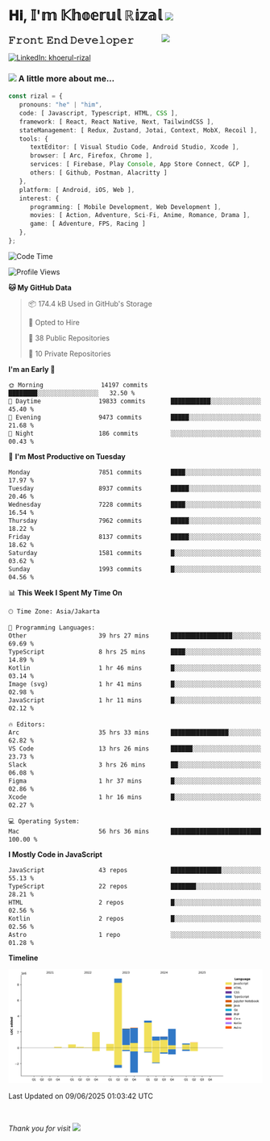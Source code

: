 <h1> 𝐇𝐢, 𝕀'𝕞 𝕂𝕙𝕠𝕖𝕣𝕦𝕝 ℝ𝕚𝕫𝕒𝕝 <img src="https://media.giphy.com/media/mGcNjsfWAjY5AEZNw6/giphy.gif" width="50"></h1>
<img align='right' src="https://media.giphy.com/media/v1.Y2lkPTc5MGI3NjExOWI2ajR2NGJubzBsZHFuaHMwajRrcDNsNXJwOG8yb3F0NjhkNXF4OSZlcD12MV9pbnRlcm5hbF9naWZfYnlfaWQmY3Q9cw/fkZukR450RQ1qnGaq9/giphy.gif" width="200">
<strong style="font-size:20px;">𝙵𝚛𝚘𝚗𝚝 𝙴𝚗𝚍 𝙳𝚎𝚟𝚎𝚕𝚘𝚙𝚎𝚛</strong>
</p></em>

[![LinkedIn: khoerul-rizal](https://img.shields.io/badge/khoerul--rizal-blue?style=flat-square&logo=Linkedin&logoColor=white&link=https://www.linkedin.com/in/khoerul-rizal/)](https://www.linkedin.com/in/khoerul-rizal/)

### <img src="https://media.giphy.com/media/VgCDAzcKvsR6OM0uWg/giphy.gif" width="50"> A little more about me...

```typescript
const rizal = {
   pronouns: "he" | "him",
   code: [ Javascript, Typescript, HTML, CSS ],
   framework: [ React, React Native, Next, TailwindCSS ],
   stateManagement: [ Redux, Zustand, Jotai, Context, MobX, Recoil ],
   tools: {
      textEditor: [ Visual Studio Code, Android Studio, Xcode ],
      browser: [ Arc, Firefox, Chrome ],
      services: [ Firebase, Play Console, App Store Connect, GCP ],
      others: [ Github, Postman, Alacritty ]
   },
   platform: [ Android, iOS, Web ],
   interest: {
      programming: [ Mobile Development, Web Development ],
      movies: [ Action, Adventure, Sci-Fi, Anime, Romance, Drama ],
      game: [ Adventure, FPS, Racing ]
   },
};
```

<!--START_SECTION:waka-->
![Code Time](http://img.shields.io/badge/Code%20Time-3%2C018%20hrs%2037%20mins-blue)

![Profile Views](http://img.shields.io/badge/Profile%20Views-0-blue)

**🐱 My GitHub Data** 

> 📦 174.4 kB Used in GitHub's Storage 
 > 
> 💼 Opted to Hire
 > 
> 📜 38 Public Repositories 
 > 
> 🔑 10 Private Repositories 
 > 
**I'm an Early 🐤** 

```text
🌞 Morning                14197 commits       ████████░░░░░░░░░░░░░░░░░   32.50 % 
🌆 Daytime                19833 commits       ███████████░░░░░░░░░░░░░░   45.40 % 
🌃 Evening                9473 commits        █████░░░░░░░░░░░░░░░░░░░░   21.68 % 
🌙 Night                  186 commits         ░░░░░░░░░░░░░░░░░░░░░░░░░   00.43 % 
```
📅 **I'm Most Productive on Tuesday** 

```text
Monday                   7851 commits        ████░░░░░░░░░░░░░░░░░░░░░   17.97 % 
Tuesday                  8937 commits        █████░░░░░░░░░░░░░░░░░░░░   20.46 % 
Wednesday                7228 commits        ████░░░░░░░░░░░░░░░░░░░░░   16.54 % 
Thursday                 7962 commits        █████░░░░░░░░░░░░░░░░░░░░   18.22 % 
Friday                   8137 commits        █████░░░░░░░░░░░░░░░░░░░░   18.62 % 
Saturday                 1581 commits        █░░░░░░░░░░░░░░░░░░░░░░░░   03.62 % 
Sunday                   1993 commits        █░░░░░░░░░░░░░░░░░░░░░░░░   04.56 % 
```


📊 **This Week I Spent My Time On** 

```text
🕑︎ Time Zone: Asia/Jakarta

💬 Programming Languages: 
Other                    39 hrs 27 mins      █████████████████░░░░░░░░   69.69 % 
TypeScript               8 hrs 25 mins       ████░░░░░░░░░░░░░░░░░░░░░   14.89 % 
Kotlin                   1 hr 46 mins        █░░░░░░░░░░░░░░░░░░░░░░░░   03.14 % 
Image (svg)              1 hr 41 mins        █░░░░░░░░░░░░░░░░░░░░░░░░   02.98 % 
JavaScript               1 hr 11 mins        █░░░░░░░░░░░░░░░░░░░░░░░░   02.12 % 

🔥 Editors: 
Arc                      35 hrs 33 mins      ████████████████░░░░░░░░░   62.82 % 
VS Code                  13 hrs 26 mins      ██████░░░░░░░░░░░░░░░░░░░   23.73 % 
Slack                    3 hrs 26 mins       ██░░░░░░░░░░░░░░░░░░░░░░░   06.08 % 
Figma                    1 hr 37 mins        █░░░░░░░░░░░░░░░░░░░░░░░░   02.86 % 
Xcode                    1 hr 16 mins        █░░░░░░░░░░░░░░░░░░░░░░░░   02.27 % 

💻 Operating System: 
Mac                      56 hrs 36 mins      █████████████████████████   100.00 % 
```

**I Mostly Code in JavaScript** 

```text
JavaScript               43 repos            ██████████████░░░░░░░░░░░   55.13 % 
TypeScript               22 repos            ███████░░░░░░░░░░░░░░░░░░   28.21 % 
HTML                     2 repos             █░░░░░░░░░░░░░░░░░░░░░░░░   02.56 % 
Kotlin                   2 repos             █░░░░░░░░░░░░░░░░░░░░░░░░   02.56 % 
Astro                    1 repo              ░░░░░░░░░░░░░░░░░░░░░░░░░   01.28 % 
```



**Timeline**

![Lines of Code chart](https://raw.githubusercontent.com/khoerulrizal/khoerulrizal/main/assets/bar_graph.png)


 Last Updated on 09/06/2025 01:03:42 UTC
<!--END_SECTION:waka-->
</details>
<br/>

<em>Thank you for visit</em> <img src="https://media.giphy.com/media/v1.Y2lkPTc5MGI3NjExcHdvNm1qZWtjaGw0ZjdwM3Z3NnY2dHlueTVuODBta2FiY20wM2YybSZlcD12MV9pbnRlcm5hbF9naWZfYnlfaWQmY3Q9cw/tV25tpdKqdFa9x81k2/giphy.gif" width="40">
